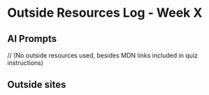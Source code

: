 # Outside Resources Log - Week X

## AI Prompts
// (No outside resources used, besides MDN links included in quiz instructions)
## Outside sites

